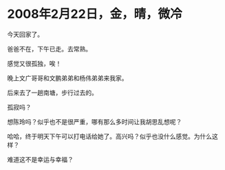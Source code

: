 # 2008年2月22日，金，晴，微冷

今天回家了。

爸爸不在，下午已走。去常熟。

感觉又很孤独，唉！

晚上文广哥哥和文鹏弟弟和杨伟弟弟来我家。

后来去了一趟南塘，步行过去的。

孤寂吗？

想陈玲吗？似乎也不是很严重，哪有那么多时间让我胡思乱想呢？

哈哈，终于明天下午可以打电话给她了。高兴吗？似乎也没什么感觉。为什么这样？

难道这不是幸运与幸福？
